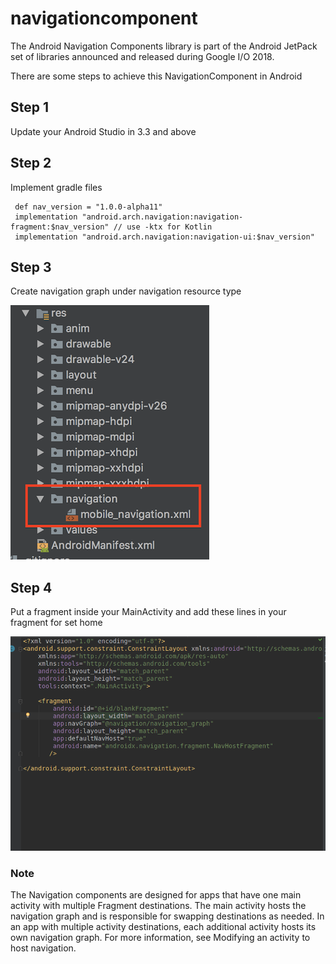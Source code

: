 # navigationcomponent
The Android Navigation Components library is part of the Android JetPack set of libraries announced and released during Google I/O 2018.

There are some steps to achieve this NavigationComponent in Android 

## Step 1
Update your Android Studio in 3.3 and above

## Step 2
 Implement gradle files


     def nav_version = "1.0.0-alpha11"
     implementation "android.arch.navigation:navigation-fragment:$nav_version" // use -ktx for Kotlin
     implementation "android.arch.navigation:navigation-ui:$nav_version"

## Step 3
  Create navigation graph under navigation resource type

 ![](media/navigationresource.png)

## Step 4
Put a fragment inside your MainActivity and add these lines in your fragment for set home

 ![](media/Second.png)

### Note
The Navigation components are designed for apps that have one main activity with multiple Fragment destinations. The main activity hosts the navigation graph and is responsible for swapping destinations as needed. In an app with multiple activity destinations, each additional activity hosts its own navigation graph. For more information, see Modifying an activity to host navigation.


    
    
    
    
    
    
    
